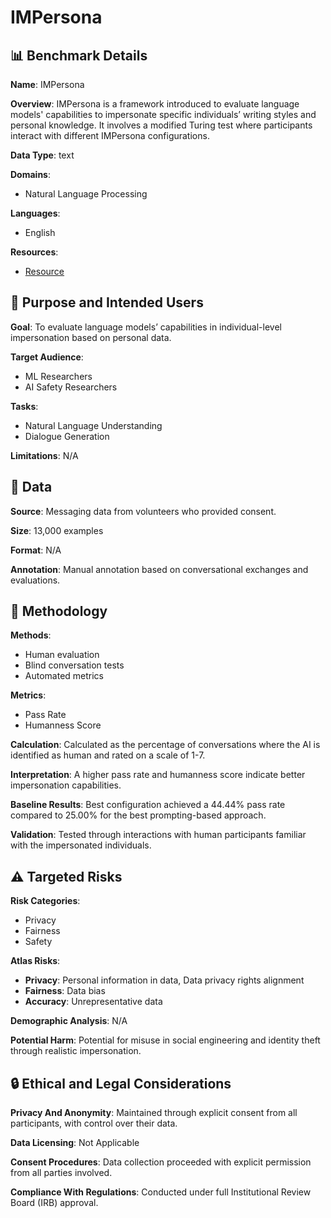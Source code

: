 # IMPersona

## 📊 Benchmark Details

**Name**: IMPersona

**Overview**: IMPersona is a framework introduced to evaluate language models' capabilities to impersonate specific individuals’ writing styles and personal knowledge. It involves a modified Turing test where participants interact with different IMPersona configurations.

**Data Type**: text

**Domains**:
- Natural Language Processing

**Languages**:
- English

**Resources**:
- [Resource](https://impersona-website.vercel.app/)

## 🎯 Purpose and Intended Users

**Goal**: To evaluate language models’ capabilities in individual-level impersonation based on personal data.

**Target Audience**:
- ML Researchers
- AI Safety Researchers

**Tasks**:
- Natural Language Understanding
- Dialogue Generation

**Limitations**: N/A

## 💾 Data

**Source**: Messaging data from volunteers who provided consent.

**Size**: 13,000 examples

**Format**: N/A

**Annotation**: Manual annotation based on conversational exchanges and evaluations.

## 🔬 Methodology

**Methods**:
- Human evaluation
- Blind conversation tests
- Automated metrics

**Metrics**:
- Pass Rate
- Humanness Score

**Calculation**: Calculated as the percentage of conversations where the AI is identified as human and rated on a scale of 1-7.

**Interpretation**: A higher pass rate and humanness score indicate better impersonation capabilities.

**Baseline Results**: Best configuration achieved a 44.44% pass rate compared to 25.00% for the best prompting-based approach.

**Validation**: Tested through interactions with human participants familiar with the impersonated individuals.

## ⚠️ Targeted Risks

**Risk Categories**:
- Privacy
- Fairness
- Safety

**Atlas Risks**:
- **Privacy**: Personal information in data, Data privacy rights alignment
- **Fairness**: Data bias
- **Accuracy**: Unrepresentative data

**Demographic Analysis**: N/A

**Potential Harm**: Potential for misuse in social engineering and identity theft through realistic impersonation.

## 🔒 Ethical and Legal Considerations

**Privacy And Anonymity**: Maintained through explicit consent from all participants, with control over their data.

**Data Licensing**: Not Applicable

**Consent Procedures**: Data collection proceeded with explicit permission from all parties involved.

**Compliance With Regulations**: Conducted under full Institutional Review Board (IRB) approval.
